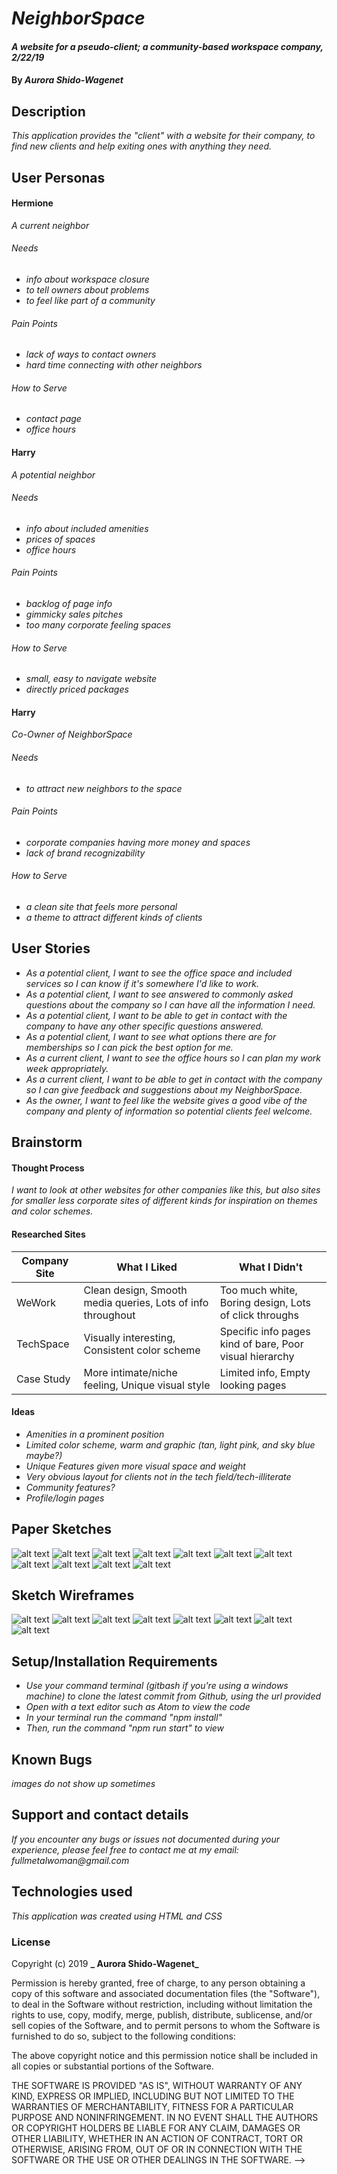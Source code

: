 # _NeighborSpace_

#### _A website for a pseudo-client; a community-based workspace company, 2/22/19_

#### By _**Aurora Shido-Wagenet**_

## Description

_This application provides the "client" with a website for their company, to find new clients and help exiting ones with anything they need._

## User Personas

#### Hermione

_A current neighbor_

###### Needs
* _info about workspace closure_
* _to tell owners about problems_
* _to feel like part of a community_

###### Pain Points
* _lack of ways to contact owners_
* _hard time connecting with other neighbors_

###### How to Serve
* _contact page_
* _office hours_

#### Harry

_A potential neighbor_

###### Needs
* _info about included amenities_
* _prices of spaces_
* _office hours_

###### Pain Points
* _backlog of page info_
* _gimmicky sales pitches_
* _too many corporate feeling spaces_

###### How to Serve
* _small, easy to navigate website_
* _directly priced packages_

#### Harry

_Co-Owner of NeighborSpace_

###### Needs
* _to attract new neighbors to the space_

###### Pain Points
* _corporate companies having more money and spaces_
* _lack of brand recognizability_

###### How to Serve
* _a clean site that feels more personal_
* _a theme to attract different kinds of clients_

## User Stories

* _As a potential client, I want to see the office space and included services so I can know if it's somewhere I'd like to work._
* _As a potential client, I want to see answered to commonly asked questions about the company so I can have all the information I need._
* _As a potential client, I want to be able to get in contact with the company to have any other specific questions answered._
* _As a potential client, I want to see what options there are for memberships so I can pick the best option for me._
* _As a current client, I want to see the office hours so I can plan my work week appropriately._
* _As a current client, I want to be able to get in contact with the company so I can give feedback and suggestions about my NeighborSpace._
* _As the owner, I want to feel like the website gives a good vibe of the company and plenty of information so potential clients feel welcome._

## Brainstorm

#### Thought Process
  _I want to look at other websites for other companies like this, but also sites for smaller less corporate sites of different kinds for inspiration on themes and color schemes._

#### Researched Sites

Company Site | What I Liked | What I Didn't
------------- | ----- | ------
WeWork | Clean design, Smooth media queries, Lots of info throughout | Too much white, Boring design, Lots of click throughs
TechSpace | Visually interesting, Consistent color scheme | Specific info pages kind of bare, Poor visual hierarchy
Case Study | More intimate/niche feeling, Unique visual style | Limited info, Empty looking pages

#### Ideas
* _Amenities in a prominent position_
* _Limited color scheme, warm and graphic (tan, light pink, and sky blue maybe?)_
* _Unique Features given more visual space and weight_
* _Very obvious layout for clients not in the tech field/tech-illiterate_
* _Community features?_
* _Profile/login pages_

## Paper Sketches

![alt text](src/assets/images/sketches/IMG_9362.JPG)
![alt text](src/assets/images/sketches/IMG_9363.JPG)
![alt text](src/assets/images/sketches/IMG_9364.JPG)
![alt text](src/assets/images/sketches/IMG_9365.JPG)
![alt text](src/assets/images/sketches/IMG_9366.JPG)
![alt text](src/assets/images/sketches/IMG_9367.JPG)
![alt text](src/assets/images/sketches/IMG_9368.JPG)
![alt text](src/assets/images/sketches/IMG_9369.JPG)
![alt text](src/assets/images/sketches/IMG_9370.JPG)
![alt text](src/assets/images/sketches/IMG_9371.JPG)
![alt text](src/assets/images/sketches/IMG_9372.JPG)

## Sketch Wireframes

![alt text](src/assets/images/wireframes/landing-pic.png)
![alt text](src/assets/images/wireframes/menu-pic.png)
![alt text](src/assets/images/wireframes/contact-pic.png)
![alt text](src/assets/images/wireframes/team-select-pic.png)
![alt text](src/assets/images/wireframes/packages-pic.png)
![alt text](src/assets/images/wireframes/form-empty-pic.png)
![alt text](src/assets/images/wireframes/form-partial-pic.png)
![alt text](src/assets/images/wireframes/form-complete-pic.png)

## Setup/Installation Requirements

* _Use your command terminal (gitbash if you're using a windows machine) to clone the latest commit from Github, using the url provided_
* _Open with a text editor such as Atom to view the code_
* _In your terminal run the command "npm install"_
* _Then, run the command "npm run start" to view_

## Known Bugs

_images do not show up sometimes_

## Support and contact details
_If you encounter any bugs or issues not documented during your experience, please feel free to contact me at my email: fullmetalwoman@gmail.com_

## Technologies used

_This application was created using HTML and CSS_

### License

Copyright (c) 2019 **_ Aurora Shido-Wagenet_**

Permission is hereby granted, free of charge, to any person obtaining a copy
of this software and associated documentation files (the "Software"), to deal
in the Software without restriction, including without limitation the rights
to use, copy, modify, merge, publish, distribute, sublicense, and/or sell
copies of the Software, and to permit persons to whom the Software is
furnished to do so, subject to the following conditions:

The above copyright notice and this permission notice shall be included in all
copies or substantial portions of the Software.

THE SOFTWARE IS PROVIDED "AS IS", WITHOUT WARRANTY OF ANY KIND, EXPRESS OR
IMPLIED, INCLUDING BUT NOT LIMITED TO THE WARRANTIES OF MERCHANTABILITY,
FITNESS FOR A PARTICULAR PURPOSE AND NONINFRINGEMENT. IN NO EVENT SHALL THE
AUTHORS OR COPYRIGHT HOLDERS BE LIABLE FOR ANY CLAIM, DAMAGES OR OTHER
LIABILITY, WHETHER IN AN ACTION OF CONTRACT, TORT OR OTHERWISE, ARISING FROM,
OUT OF OR IN CONNECTION WITH THE SOFTWARE OR THE USE OR OTHER DEALINGS IN THE
SOFTWARE. -->
